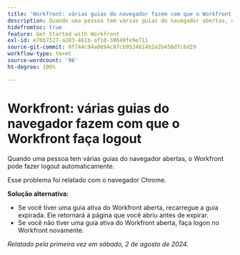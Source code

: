 ```yaml
---
title: 'Workfront: várias guias do navegador fazem com que o Workfront faça logout'
description: Quando uma pessoa tem várias guias do navegador abertas, o Workfront pode fazer logout automaticamente.
hidefromtoc: true
feature: Get Started with Workfront
exl-id: e76b7127-a283-461b-af10-30640fe9e711
source-git-commit: 0f744c94a0694c8fcb9524614b2a2b458dfc6d29
workflow-type: tm+mt
source-wordcount: '96'
ht-degree: 100%

---
```


# Workfront: várias guias do navegador fazem com que o Workfront faça logout

<!--Valid issue, won't fix. will be fixed by -->

Quando uma pessoa tem várias guias do navegador abertas, o Workfront pode fazer logout automaticamente.

Esse problema foi relatado com o navegador Chrome.

**Solução alternativa:**

* Se você tiver uma guia ativa do Workfront aberta, recarregue a guia expirada. Ele retornará à página que você abriu antes de expirar.
* Se você não tiver uma guia ativa do Workfront aberta, faça logon no Workfront novamente.

_Relatado pela primeira vez em sábado, 2 de agosto de 2024._
